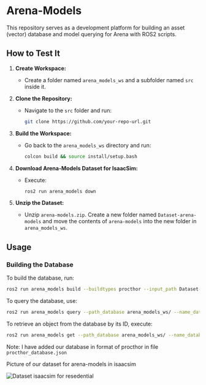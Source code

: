 # Arena-Models

This repository serves as a development platform for building an asset (vector) database and model querying for Arena with ROS2 scripts.

## How to Test It

1. **Create Workspace:**
   - Create a folder named `arena_models_ws` and a subfolder named `src` inside it.

2. **Clone the Repository:**
   - Navigate to the `src` folder and run:
     ```bash
     git clone https://github.com/your-repo-url.git
     ```

3. **Build the Workspace:**
   - Go back to the `arena_models_ws` directory and run:
     ```bash
     colcon build && source install/setup.bash
     ```

4. **Download Arena-Models Dataset for IsaacSim:**
   - Execute:
     ```bash
     ros2 run arena_models down
     ```

5. **Unzip the Dataset:**
   - Unzip `arena-models.zip`. Create a new folder named `Dataset-arena-models` and move the contents of `arena-models` into the new folder in `arena_models_ws`.

## Usage

### Building the Database
To build the database, run:
```bash
ros2 run arena_models build --buildtypes procthor --input_path Dataset-arena-models/ --output_database_name arena-models
```
To query the database, use:
```bash
ros2 run arena_models query --path_database arena_models_ws/ --name_database arena-models --target src/arena_models/ sofa
```
To retrieve an object from the database by its ID, execute:
```bash
ros2 run arena_models get --path_database arena_models_ws/ --name_database arena-models --target src/arena_models/ -id 20
```

Note: I have added our database in format of procthor in file `procthor_database.json`

Picture of our dataset for arena-models in isaacsim

![Dataset isaacsim for resedential](https://github.com/user-attachments/assets/500b22c1-afb8-47ae-b839-154d49c3e44e)
